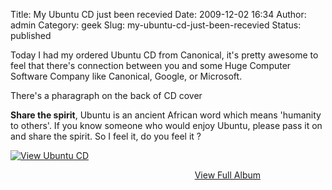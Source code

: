 Title: My Ubuntu CD just been recevied
Date: 2009-12-02 16:34
Author: admin
Category: geek
Slug: my-ubuntu-cd-just-been-recevied
Status: published

Today I had my ordered Ubuntu CD from Canonical, it's pretty awesome to
feel that there's connection between you and some Huge Computer Software
Company like Canonical, Google, or Microsoft.

There's a pharagraph on the back of CD cover

**Share the spirit**, Ubuntu is an ancient African word which means
'humanity to others'. If you know someone who would enjoy Ubuntu, please
pass it on and share the spirit. So I feel it, do you feel it ?

  

<div
id="scid:66721397-FF69-4ca6-AEC4-17E6B3208830:25e1d8e6-0eb9-4c52-9cee-bced87bb9212"
class="wlWriterEditableSmartContent"
style="float:none; display:inline; margin:0px; padding:0px 0px 0px 0px;">

[![View Ubuntu
CD](http://www.emadmokhtar.com/wp-content/uploads/2011/11/WindowsLiveWriter/MyUbuntuCDjustbeenrecevied_121E2/InlineRepresentationc5f8f216-6e97-42ef-9db0-c5c3c762b50f.jpg)](http://cid-7d7052e2d56ee805.skydrive.live.com/redir.aspx?page=browse&resid=7D7052E2D56EE805!295&ct=photos)
<div style="width:400px;text-align:right;">

[View Full
Album](http://cid-7d7052e2d56ee805.skydrive.live.com/redir.aspx?page=browse&resid=7D7052E2D56EE805!295&ct=photos)

</div>

</div>
